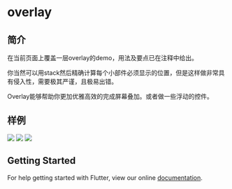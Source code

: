 # overlay
## 简介
在当前页面上覆盖一层overlay的demo，用法及要点已在注释中给出。

你当然可以用stack然后精确计算每个小部件必须显示的位置，但是这样做非常具有侵入性，需要极其严谨，且极易出错。

Overlay能够帮助你更加优雅高效的完成屏幕叠加。或者做一些浮动的控件。
## 样例
![](/workspace/flutter/Flutter-Notebook/image/overlay01.png)
![](/workspace/flutter/Flutter-Notebook/image/overlay02.png)
![](/workspace/flutter/Flutter-Notebook/image/overlay03.png)

## Getting Started

For help getting started with Flutter, view our online
[documentation](https://flutter.io/).
